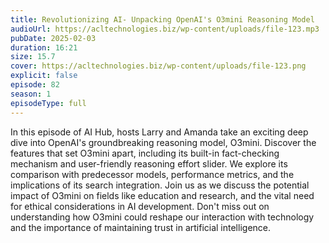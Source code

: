 ```yaml
---
title: Revolutionizing AI- Unpacking OpenAI's O3mini Reasoning Model 
audioUrl: https://acltechnologies.biz/wp-content/uploads/file-123.mp3
pubDate: 2025-02-03
duration: 16:21
size: 15.7
cover: https://acltechnologies.biz/wp-content/uploads/file-123.png
explicit: false
episode: 82
season: 1
episodeType: full
---
```

In this episode of AI Hub, hosts Larry and Amanda take an exciting deep dive into OpenAI's groundbreaking reasoning model, O3mini. Discover the features that set O3mini apart, including its built-in fact-checking mechanism and user-friendly reasoning effort slider. We explore its comparison with predecessor models, performance metrics, and the implications of its search integration. Join us as we discuss the potential impact of O3mini on fields like education and research, and the vital need for ethical considerations in AI development. Don't miss out on understanding how O3mini could reshape our interaction with technology and the importance of maintaining trust in artificial intelligence.